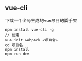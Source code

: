 ## vue-cli

下载一个全局生成的vue项目的脚手架

```
npm install vue-cli -g
// 创建
vue init webpack <项目名>
cd 项目名
npm install
npm run dev
```
